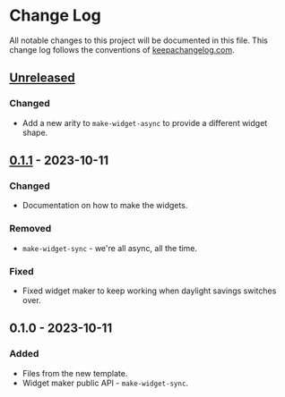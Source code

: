 # Change Log
All notable changes to this project will be documented in this file. This change log follows the conventions of [keepachangelog.com](http://keepachangelog.com/).

## [Unreleased]
### Changed
- Add a new arity to `make-widget-async` to provide a different widget shape.

## [0.1.1] - 2023-10-11
### Changed
- Documentation on how to make the widgets.

### Removed
- `make-widget-sync` - we're all async, all the time.

### Fixed
- Fixed widget maker to keep working when daylight savings switches over.

## 0.1.0 - 2023-10-11
### Added
- Files from the new template.
- Widget maker public API - `make-widget-sync`.

[Unreleased]: https://sourcehost.site/your-name/integer-adder/compare/0.1.1...HEAD
[0.1.1]: https://sourcehost.site/your-name/integer-adder/compare/0.1.0...0.1.1
